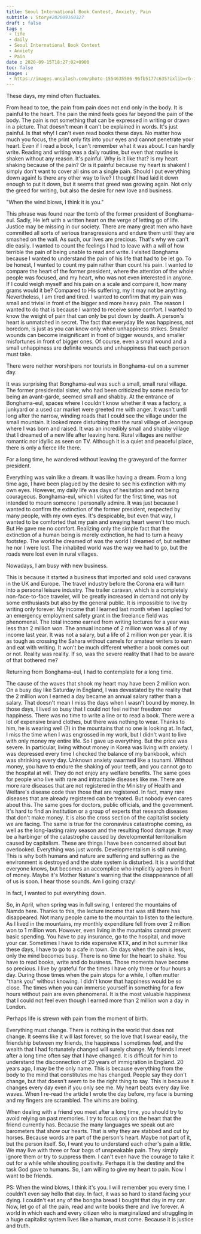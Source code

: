 ```yaml
---
title: Seoul International Book Contest, Anxiety, Pain
subtitle : Story#202009160327
draft : false
tags :
 - life
 - daily
 - Seoul International Book Contest
 - Anxiety
 - Pain
date : 2020-09-15T18:27:02+0900
toc: false
images : 
 - https://images.unsplash.com/photo-1554635586-96fb5177c635?ixlib=rb-1.2.1&q=80&fm=jpg&crop=entropy&cs=tinysrgb&w=1080&fit=max&ixid=eyJhcHBfaWQiOjE1NTU0OX0
---
```


These days, my mind often fluctuates.  

From head to toe, the pain from pain does not end only in the body. It is painful to the heart. The pain the mind feels goes far beyond the pain of the body. The pain is not something that can be expressed in writing or drawn in a picture. That doesn't mean it can't be explained in words. It's just painful. Is that why! I can't even read books these days. No matter how much you focus, the print only fits into your eyes and cannot penetrate your heart. Even if I read a book, I can't remember what it was about. I can hardly write. Reading and writing was a daily routine, but even that routine is shaken without any reason. It's painful. Why is it like that? Is my heart shaking because of the pain? Or is it painful because my heart is shaken! I simply don't want to cover all sins on a single pain. Should I put everything down again! Is there any other way to live? I thought I had laid it down enough to put it down, but it seems that greed was growing again. Not only the greed for writing, but also the desire for new love and business.  

"When the wind blows, I think it is you."  

This phrase was found near the tomb of the former president of Bonghama-eul. Sadly, He left with a written heart on the verge of letting go of life. Justice may be missing in our society. There are many great men who have committed all sorts of serious transgressions and endure them until they are smashed on the wall. As such, our lives are precious. That's why we can't die easily. I wanted to count the feelings I had to leave with a will of how terrible the pain of being unable to read and write. I visited Bonghama because I wanted to understand the pain of his life that had to be let go. To be honest, I wanted to count my pain rather than count his pain. I wanted to compare the heart of the former president, where the attention of the whole people was focused, and my heart, who was not even interested in anyone. If I could weigh myself and his pain on a scale and compare it, how many grams would it be? Compared to His suffering, my it may not be anything. Nevertheless, I am tired and tired. I wanted to confirm that my pain was small and trivial in front of the bigger and more heavy pain. The reason I wanted to do that is because I wanted to receive some comfort. I wanted to know the weight of pain that can only be put down by death. A person's heart is unmatched in secret. The fact that everyday life was happiness, not boredom, is just as you can know only when unhappiness strikes. Smaller wounds can become insignificant in front of bigger wounds, and smaller misfortunes in front of bigger ones. Of course, even a small wound and a small unhappiness are definite wounds and unhappiness that each person must take.  

There were neither worshipers nor tourists in Bonghama-eul on a summer day.  

It was surprising that Bonghama-eul was such a small, small rural village. The former presidential sister, who had been criticized by some media for being an avant-garde, seemed small and shabby. At the entrance of Bonghama-eul, spaces where I couldn't know whether it was a factory, a junkyard or a used car market were greeted me with anger. It wasn't until long after the narrow, winding roads that I could see the village under the small mountain. It looked more disturbing than the rural village of Jeongeup where I was born and raised. It was an incredibly small and shabby village that I dreamed of a new life after leaving here. Rural villages are neither romantic nor idyllic as seen on TV. Although it is a quiet and peaceful place, there is only a fierce life there.  

For a long time, he wandered without leaving the graveyard of the former president.  

Everything was vain like a dream. It was like having a dream. From a long time ago, I have been plagued by the desire to see his extinction with my own eyes. However, my daily life was days of hesitation and not being courageous. Bonghama-eul, which I visited for the first time, was not intended to mourn someone I personally admire. It was just because I wanted to confirm the extinction of the former president, respected by many people, with my own eyes. It's despicable, but even that way, I wanted to be comforted that my pain and swaying heart weren't too much. But He gave me no comfort. Realizing only the simple fact that the extinction of a human being is merely extinction, he had to turn a heavy footstep. The world he dreamed of was the world I dreamed of, but neither he nor I were lost. The inhabited world was the way we had to go, but the roads were lost even in rural villages.  

Nowadays, I am busy with new business.  

This is because it started a business that imported and sold used caravans in the UK and Europe. The travel industry before the Corona era will turn into a personal leisure industry. The trailer caravan, which is a completely non-face-to-face traveler, will be greatly increased in demand not only by some enthusiasts but also by the general public. It is impossible to live by writing only forever. My income that I learned last month when I applied for an emergency employment safety grant in the freelance field was phenomenal. The total income earned from writing lectures for a year was less than 2 million won. The annual income of 2 million won was all of my income last year. It was not a salary, but a life of 2 million won per year. It is as tough as crossing the Sahara without camels for amateur writers to earn and eat with writing. It won't be much different whether a book comes out or not. Reality was reality. If so, was the severe reality that I had to be aware of that bothered me?  

Returning from Bonghama-eul, I had to contemplate for a long time.  

The cause of the waves that shook my heart may have been 2 million won. On a busy day like Saturday in England, I was devastated by the reality that the 2 million won I earned a day became an annual salary rather than a salary. That doesn't mean I miss the days when I wasn't bound by money. In those days, I lived so busy that I could not feel neither freedom nor happiness. There was no time to write a line or to read a book. There were a lot of expensive brand clothes, but there was nothing to wear. Thanks to him, he is wearing well (?) in the mountains that no one is looking at. In fact, I miss the time when I was engrossed in my work, but I didn't want to live with only money my entire life. So I gave up everything. But the price was severe. In particular, living without money in Korea was living with anxiety. I was depressed every time I checked the balance of my bankbook, which was shrinking every day. Unknown anxiety swarmed like a tsunami. Without money, you have to endure the shaking of your teeth, and you cannot go to the hospital at will. They do not enjoy any welfare benefits. The same goes for people who live with rare and intractable diseases like me. There are more rare diseases that are not registered in the Ministry of Health and Welfare's disease code than those that are registered. In fact, many rare diseases that are already registered can be treated. But nobody even cares about this. The same goes for doctors, public officials, and the government. It's hard to find an institution or a group of experts that research diseases that don't make money. It is also the cross section of the capitalist society we are facing. The same is true for the coronavirus catastrophe coming, as well as the long-lasting rainy season and the resulting flood damage. It may be a harbinger of the catastrophe caused by developmental territorialism caused by capitalism. These are things I have been concerned about but overlooked. Everything was just words. Developmentalism is still running. This is why both humans and nature are suffering and suffering as the environment is destroyed and the state system is disturbed. It is a world that everyone knows, but becomes an accomplice who implicitly agrees in front of money. Maybe it's Mother Nature's warning that the disappearance of all of us is soon. I hear those sounds. Am I going crazy!  

In fact, I wanted to put everything down.  

So, in April, when spring was in full swing, I entered the mountains of Namdo here. Thanks to this, the lecture income that was still there has disappeared. Not many people came to the mountain to listen to the lecture. As I lived in the mountains, my monthly expenditure fell from over 2 million won to 1 million won. However, even living in the mountains cannot prevent basic spending. You have to pay insurance, go to the hospital, and move your car. Sometimes I have to ride expensive KTX, and in hot summer like these days, I have to go to a cafe in town. On days when the pain is less, only the mind becomes busy. There is no time for the heart to shake. You have to read books, write and do business. Those moments have become so precious. I live by grateful for the times I have only three or four hours a day. During those times when the pain stops for a while, I often mutter "thank you" without knowing. I didn't know that happiness would be so close. The times when you can immerse yourself in something for a few hours without pain are even phenomenal. It is the most valuable happiness that I could not feel even though I earned more than 2 million won a day in London.  

Perhaps life is strewn with pain from the moment of birth.  

Everything must change. There is nothing in the world that does not change. It seems like it will last forever, so the love that I swear easily, the friendship between my friends, the happiness I sometimes feel, and the wealth that I had fortunately changed will surely change. My friends I meet after a long time often say that I have changed. It is difficult for him to understand the disconnection of 20 years of immigration in England. 20 years ago, I may be the only name. This is because everything from the body to the mind that constitutes me has changed. People say they don't change, but that doesn't seem to be the right thing to say. This is because it changes every day even if you only see me. My heart beats every day like waves. When I re-read the article I wrote the day before, my face is burning and my fingers are scrambled. The whims are boiling.  

When dealing with a friend you meet after a long time, you should try to avoid relying on past memories. I try to focus only on the heart that the friend currently has. Because the many languages ​​we speak out are barometers that show our hearts. That is why they are stabbed and cut by horses. Because words are part of the person's heart. Maybe not part of it, but the person itself. So, I want you to understand each other's pain a little. We may live with three or four bags of unspeakable pain. They simply ignore them or try to suppress them. I can't even have the courage to take it out for a while while shouting positivity. Perhaps it is the destiny and the task God gave to humans. So, I am willing to give my heart to pain. Now I want to be friends.  

PS: When the wind blows, I think it's you. I will remember you every time. I couldn't even say hello that day. In fact, it was so hard to stand facing your dying. I couldn't eat any of the bongha bread I bought that day in my car. Now, let go of all the pain, read and write books there and live forever. A world in which each and every citizen who is marginalized and struggling in a huge capitalist system lives like a human, must come. Because it is justice and truth.  

